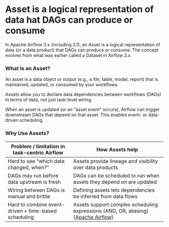 # Asset is a logical representation of data hat DAGs can produce or consume
In Apache Airflow 3.x (including 3.1), an Asset is a logical representation of data (or a data product) that DAGs can produce or consume. The concept evolves from what was earlier called a Dataset in Airflow 2.x.

### What Is an Asset?

An asset is a data object or output (e.g., a file, table, model, report) that is maintained, updated, or consumed by your workflows. 

Assets allow you to declare data dependencies between workflows (DAGs) in terms of data, not just task-level wiring. 

When an asset is updated (or an “asset event” occurs), Airflow can trigger downstream DAGs that depend on that asset. This enables event- or data-driven scheduling.

### Why Use Assets?

| Problem / limitation in task-centric Airflow         | How Assets help                                                                         |
| ---------------------------------------------------- | --------------------------------------------------------------------------------------- |
| Hard to see “which data changed, when?”              | Assets provide lineage and visibility over data products                                |
| DAGs may run before data upstream is fresh           | DAGs can be scheduled to run when assets they depend on are updated                     |
| Wiring between DAGs is manual and brittle            | Defining assets lets dependencies be inferred from data flows                           |
| Hard to combine event-driven + time-based scheduling | Assets support complex scheduling expressions (AND, OR, aliasing) ([Apache Airflow][1]) |

[1]: https://airflow.apache.org/docs/apache-airflow/stable/authoring-and-scheduling/asset-scheduling.html?utm_source=chatgpt.com "Asset-Aware Scheduling — Airflow 3.0.3 Documentation"

